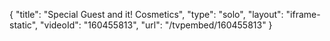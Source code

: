 {
    "title": "Special Guest and it! Cosmetics",
    "type": "solo",
    "layout": "iframe-static",
    "videoId": "160455813",
    "url": "\/tvpembed\/160455813"
}